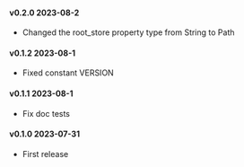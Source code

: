 #### v0.2.0 2023-08-2

- Changed the root_store property type from String to Path

#### v0.1.2 2023-08-1

- Fixed constant VERSION

#### v0.1.1 2023-08-1

- Fix doc tests

#### v0.1.0 2023-07-31

- First release
